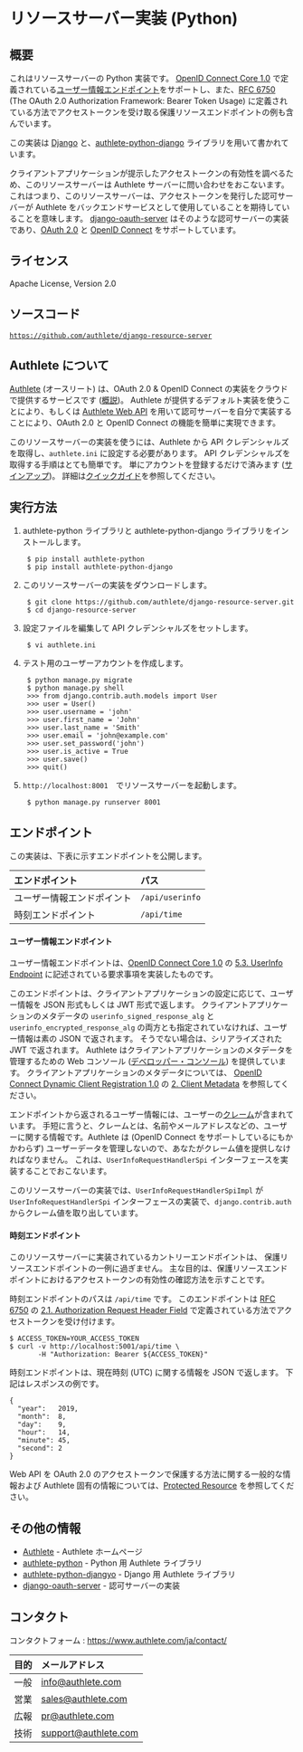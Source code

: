 リソースサーバー実装 (Python)
===========================

概要
----

これはリソースサーバーの Python 実装です。 [OpenID Connect Core 1.0][OIDCCore]
で定義されている[ユーザー情報エンドポイント][UserInfoEndpoint]をサポートし、また、[RFC 6750][RFC6750]
(The OAuth 2.0 Authorization Framework: Bearer Token Usage)
に定義されている方法でアクセストークンを受け取る保護リソースエンドポイントの例も含んでいます。

この実装は [Django][Django] と、[authlete-python-django][AuthletePythonDjango]
ライブラリを用いて書かれています。

クライアントアプリケーションが提示したアクセストークンの有効性を調べるため、このリソースサーバーは
Authlete サーバーに問い合わせをおこないます。
これはつまり、このリソースサーバーは、アクセストークンを発行した認可サーバーが
Authlete をバックエンドサービスとして使用していることを期待していることを意味します。
[django-oauth-server][DjangoOAuthServer] はそのような認可サーバーの実装であり、[OAuth 2.0][RFC6749]
と [OpenID Connect][OIDC] をサポートしています。

ライセンス
----------

  Apache License, Version 2.0

ソースコード
------------

  <code>https://github.com/authlete/django-resource-server</code>

Authlete について
-----------------

[Authlete][Authlete] (オースリート) は、OAuth 2.0 & OpenID Connect
の実装をクラウドで提供するサービスです ([概説][AuthleteOverview])。 Authlete
が提供するデフォルト実装を使うことにより、もしくは [Authlete Web API][AuthleteAPI]
を用いて認可サーバーを自分で実装することにより、OAuth 2.0 と OpenID Connect
の機能を簡単に実現できます。

このリソースサーバーの実装を使うには、Authlete から API クレデンシャルズを取得し、`authlete.ini`
に設定する必要があります。 API クレデンシャルズを取得する手順はとても簡単です。
単にアカウントを登録するだけで済みます ([サインアップ][AuthleteSignUp])。
詳細は[クイックガイド][AuthleteGettingStarted]を参照してください。

実行方法
--------

1. authlete-python ライブラリと authlete-python-django ライブラリをインストールします。

        $ pip install authlete-python
        $ pip install authlete-python-django

2. このリソースサーバーの実装をダウンロードします。

        $ git clone https://github.com/authlete/django-resource-server.git
        $ cd django-resource-server

3. 設定ファイルを編集して API クレデンシャルズをセットします。

        $ vi authlete.ini

4. テスト用のユーザーアカウントを作成します。

        $ python manage.py migrate
        $ python manage.py shell
        >>> from django.contrib.auth.models import User
        >>> user = User()
        >>> user.username = 'john'
        >>> user.first_name = 'John'
        >>> user.last_name = 'Smith'
        >>> user.email = 'john@example.com'
        >>> user.set_password('john')
        >>> user.is_active = True
        >>> user.save()
        >>> quit()

5. `http://localhost:8001`　でリソースサーバーを起動します。

        $ python manage.py runserver 8001

エンドポイント
--------------

この実装は、下表に示すエンドポイントを公開します。

| エンドポイント             | パス            |
|:---------------------------|:----------------|
| ユーザー情報エンドポイント | `/api/userinfo` |
| 時刻エンドポイント         | `/api/time`     |

#### ユーザー情報エンドポイント

ユーザー情報エンドポイントは、[OpenID Connect Core 1.0][OIDCCore] の
[5.3. UserInfo Endpoint][UserInfoEndpoint] に記述されている要求事項を実装したものです。

このエンドポイントは、クライアントアプリケーションの設定に応じて、ユーザー情報を
JSON 形式もしくは JWT 形式で返します。 クライアントアプリケーションのメタデータの
`userinfo_signed_response_alg` と `userinfo_encrypted_response_alg`
の両方とも指定されていなければ、ユーザー情報は素の JSON で返されます。
そうでない場合は、シリアライズされた JWT で返されます。 Authlete
はクライアントアプリケーションのメタデータを管理するための Web コンソール
([デベロッパー・コンソール][DeveloperConsole]) を提供しています。
クライアントアプリケーションのメタデータについては、
[OpenID Connect Dynamic Client Registration 1.0][OIDCDynReg] の
[2. Client Metadata][OIDCDynReg_Metadata] を参照してください。

エンドポイントから返されるユーザー情報には、ユーザーの[クレーム][OIDCCore_Claims]が含まれています。
手短に言うと、クレームとは、名前やメールアドレスなどの、ユーザーに関する情報です。Authlete は
(OpenID Connect をサポートしているにもかかわらず)
ユーザーデータを管理しないので、あなたがクレーム値を提供しなければなりません。
これは、`UserInfoRequestHandlerSpi` インターフェースを実装することでおこないます。

このリソースサーバーの実装では、`UserInfoRequestHandlerSpiImpl` が `UserInfoRequestHandlerSpi`
インターフェースの実装で、`django.contrib.auth` からクレーム値を取り出しています。

#### 時刻エンドポイント

このリソースサーバーに実装されているカントリーエンドポイントは、
保護リソースエンドポイントの一例に過ぎません。
主な目的は、保護リソースエンドポイントにおけるアクセストークンの有効性の確認方法を示すことです。

時刻エンドポイントのパスは `/api/time` です。
このエンドポイントは [RFC 6750][RFC6750] の [2.1. Authorization Request Header Field][RFC6750_2_1]
で定義されている方法でアクセストークンを受け付けます。

```
$ ACCESS_TOKEN=YOUR_ACCESS_TOKEN
$ curl -v http://localhost:5001/api/time \
       -H "Authorization: Bearer ${ACCESS_TOKEN}"
```

時刻エンドポイントは、現在時刻 (UTC) に関する情報を JSON で返します。
下記はレスポンスの例です。

```
{
  "year":   2019,
  "month":  8,
  "day":    9,
  "hour":   14,
  "minute": 45,
  "second": 2
}
```

Web API を OAuth 2.0 のアクセストークンで保護する方法に関する一般的な情報および
Authlete 固有の情報については、[Protected Resource][ProtectedResource]
を参照してください。

その他の情報
------------

- [Authlete][Authlete] - Authlete ホームページ
- [authlete-python][AuthletePython] - Python 用 Authlete ライブラリ
- [authlete-python-djangyo][AuthletePythonDjango] - Django 用 Authlete ライブラリ
- [django-oauth-server][DjangoOAuthServer] - 認可サーバーの実装

コンタクト
----------

コンタクトフォーム : https://www.authlete.com/ja/contact/

| 目的 | メールアドレス       |
|:-----|:---------------------|
| 一般 | info@authlete.com    |
| 営業 | sales@authlete.com   |
| 広報 | pr@authlete.com      |
| 技術 | support@authlete.com |

[Authlete]:               https://www.authlete.com/ja/
[AuthleteAPI]:            https://docs.authlete.com/
[AuthleteGettingStarted]: https://www.authlete.com/ja/developers/getting_started/
[AuthleteOverview]:       https://www.authlete.com/ja/developers/overview/
[AuthletePython]:         https://github.com/authlete/authlete-python/
[AuthletePythonDjango]:   https://github.com/authlete/authlete-python-django/
[AuthleteSignUp]:         https://so.authlete.com/accounts/signup
[DeveloperConsole]:       https://www.authlete.com/developers/cd_console/
[Django]:                 https://www.djangoproject.com/
[DjangoOAuthServer]:      https://github.com/authlete/django-oauth-server/
[OIDC]:                   https://openid.net/connect/
[OIDCCore]:               https://openid.net/specs/openid-connect-core-1_0.html
[OIDCCore_Claims]:        https://openid.net/specs/openid-connect-core-1_0.html#Claims
[OIDCDynReg]:             https://openid.net/specs/openid-connect-registration-1_0.html
[OIDCDynReg_Metadata]:    https://openid.net/specs/openid-connect-registration-1_0.html#
[ProtectedResource]:      https://www.authlete.com/developers/definitive_guide/protected_resource/
[RFC6749]:                https://tools.ietf.org/html/rfc6749
[RFC6750]:                https://tools.ietf.org/html/rfc6750
[RFC6750_2_1]:            https://tools.ietf.org/html/rfc6750#section-2.1
[UserInfoEndpoint]:       https://openid.net/specs/openid-connect-core-1_0.html#UserInfo
